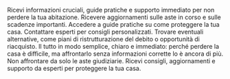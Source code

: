 Ricevi informazioni cruciali, guide pratiche e supporto immediato per non perdere la tua abitazione.
Ricevere aggiornamenti sulle aste in corso e sulle scadenze importanti.
Accedere a guide pratiche su come proteggere la tua casa.
Contattare esperti per consigli personalizzati.
Trovare eventuali alternative, come piani di ristrutturazione del debito o opportunità di riacquisto.
Il tutto in modo semplice, chiaro e immediato: perché perdere la casa è difficile, ma affrontarlo senza informazioni corrette lo è ancora di più.
Non affrontare da solo le aste giudiziarie. Ricevi consigli, aggiornamenti e supporto da esperti per proteggere la tua casa.
